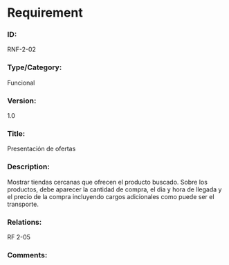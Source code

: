 # Requirement

### ID:

RNF-2-02

### Type/Category:

Funcional

### Version:

1.0

### Title:

Presentación de ofertas

### Description:

Mostrar tiendas cercanas que ofrecen el producto buscado. Sobre los productos, debe aparecer la cantidad de compra, el dia y hora de llegada y el precio de la compra incluyendo cargos adicionales como puede ser el transporte.

### Relations:
RF 2-05

### Comments:
